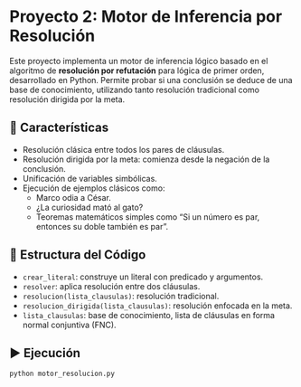 # Proyecto 2: Motor de Inferencia por Resolución

Este proyecto implementa un motor de inferencia lógico basado en el algoritmo de **resolución por refutación** para lógica de primer orden, desarrollado en Python. Permite probar si una conclusión se deduce de una base de conocimiento, utilizando tanto resolución tradicional como resolución dirigida por la meta.

## 📌 Características

- Resolución clásica entre todos los pares de cláusulas.
- Resolución dirigida por la meta: comienza desde la negación de la conclusión.
- Unificación de variables simbólicas.
- Ejecución de ejemplos clásicos como:
  - Marco odia a César.
  - ¿La curiosidad mató al gato?
  - Teoremas matemáticos simples como “Si un número es par, entonces su doble también es par”.

## 🧠 Estructura del Código

- `crear_literal`: construye un literal con predicado y argumentos.
- `resolver`: aplica resolución entre dos cláusulas.
- `resolucion(lista_clausulas)`: resolución tradicional.
- `resolucion_dirigida(lista_clausulas)`: resolución enfocada en la meta.
- `lista_clausulas`: base de conocimiento, lista de cláusulas en forma normal conjuntiva (FNC).

## ▶ Ejecución

```bash
python motor_resolucion.py

